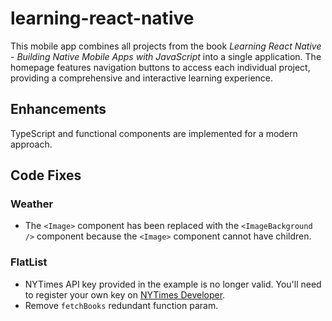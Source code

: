 # learning-react-native

This mobile app combines all projects from the book *Learning React Native - Building Native Mobile Apps with JavaScript* into a single application. The homepage features navigation buttons to access each individual project, providing a comprehensive and interactive learning experience.

## Enhancements
TypeScript and functional components are implemented for a modern approach.

## Code Fixes
### Weather
* The `<Image>` component has been replaced with the `<ImageBackground />` component because the `<Image>` component cannot have children.
### FlatList
* NYTimes API key provided in the example is no longer valid. You'll need to register your own key on [NYTimes Developer](https://developer.nytimes.com/get-started).
* Remove `fetchBooks` redundant function param.
